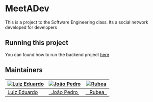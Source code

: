 # MeetADev

This is a project to the Software Engineering class. Its a social network developed for developers

## Running this project

You can found how to run the backend project [here](packages/backend/README.md)<br/>

## Maintainers

| [![Luiz Eduardo](https://avatars0.githubusercontent.com/u/43726280?v=3&s=70)](https://github.com/leduard) | [![João Pedro󠀀](https://avatars0.githubusercontent.com/u/43885710?v=3&s=70)](https://github.com/joaopedrowanderley) | [![Rubea](https://avatars0.githubusercontent.com/u/71680502?v=3&s=70)](https://github.com/rubea) |
| --------------------------------------------------------------------------------------------------------- | ------------------------------------------------------------------------------------------------------------------- | ------------------------------------------------------------------------------------------------ |
| [Luiz Eduardo](https://github.com/leduard)                                                                | [ 󠀀 󠀀 João Pedro󠀀 󠀀 ](https://github.com/joaopedrowanderley)                                                        | [󠀀 󠀀 󠀀 󠀀Rubea󠀀󠀀 󠀀 󠀀](https://github.com/rubea)                                                   |
